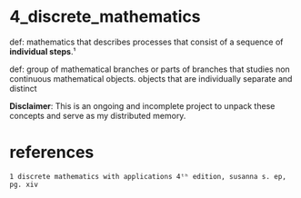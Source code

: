 # 4_discrete_mathematics
def: mathematics that describes processes that consist of a sequence of **individual steps**.¹ 

def: group of mathematical branches or parts of branches that studies non continuous mathematical objects.
     objects that are individually separate and distinct

**Disclaimer**: This is an ongoing and incomplete project to unpack these concepts and serve as my distributed memory.

# references
    1 discrete mathematics with applications 4ᵗʰ edition, susanna s. ep, pg. xiv



